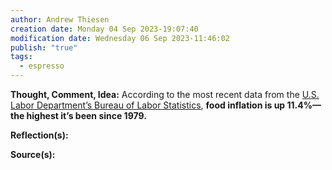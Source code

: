 ```yaml
---
author: Andrew Thiesen
creation date: Monday 04 Sep 2023-19:07:40
modification date: Wednesday 06 Sep 2023-11:46:02
publish: "true"
tags:
  - espresso
---
```

**Thought, Comment, Idea:**
According to the most recent data from the [U.S. Labor Department’s Bureau of Labor Statistics](https://www.usinflationcalculator.com/inflation/food-inflation-in-the-united-states/#:~:text=10%2C%202023%2C%20by%20the%20U.S.,the%20highest%20since%20May%201979.&text=Food%20is%20a%20major%20component,Consumer%20Price%20Index%20(CPI)), **food inflation is up 11.4%—the highest it’s been since 1979.**


**Reflection(s):**


**Source(s):**